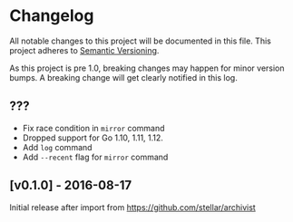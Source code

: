 # Changelog

All notable changes to this project will be documented in this
file.  This project adheres to [Semantic Versioning](http://semver.org/).

As this project is pre 1.0, breaking changes may happen for minor version
bumps.  A breaking change will get clearly notified in this log.

## ???

* Fix race condition in `mirror` command
* Dropped support for Go 1.10, 1.11, 1.12.
* Add `log` command
* Add `--recent` flag for `mirror` command

## [v0.1.0] - 2016-08-17

Initial release after import from https://github.com/stellar/archivist

[Unreleased]: https://github.com/AnneNamuli/go-stellar/compare/stellar-archivist-v0.1.0...master

